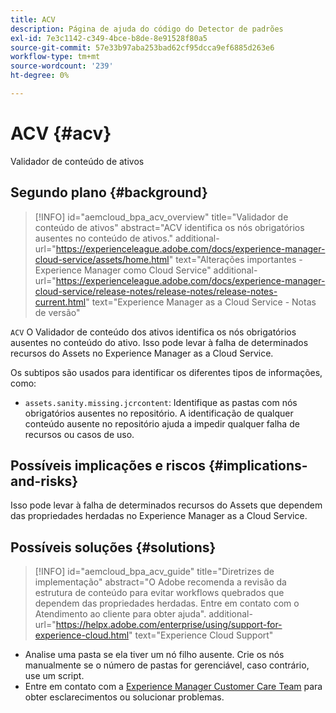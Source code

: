 ```yaml
---
title: ACV
description: Página de ajuda do código do Detector de padrões
exl-id: 7e3c1142-c349-4bce-b8de-8e91528f80a5
source-git-commit: 57e33b97aba253bad62cf95dcca9ef6885d263e6
workflow-type: tm+mt
source-wordcount: '239'
ht-degree: 0%

---
```


# ACV {#acv}

Validador de conteúdo de ativos

## Segundo plano {#background}

>[!INFO]
>id=&quot;aemcloud_bpa_acv_overview&quot;
>title=&quot;Validador de conteúdo de ativos&quot;
>abstract=&quot;ACV identifica os nós obrigatórios ausentes no conteúdo de ativos.&quot;
>additional-url=&quot;https://experienceleague.adobe.com/docs/experience-manager-cloud-service/assets/home.html&quot; text=&quot;Alterações importantes - Experience Manager como Cloud Service&quot;
>additional-url=&quot;https://experienceleague.adobe.com/docs/experience-manager-cloud-service/release-notes/release-notes/release-notes-current.html&quot; text=&quot;Experience Manager as a Cloud Service - Notas de versão&quot;

`ACV`  O Validador de conteúdo dos ativos identifica os nós obrigatórios ausentes no conteúdo do ativo. Isso pode levar à falha de determinados recursos do Assets no Experience Manager as a Cloud Service.

Os subtipos são usados para identificar os diferentes tipos de informações, como:

* `assets.sanity.missing.jcrcontent`: Identifique as pastas com nós obrigatórios ausentes no repositório. A identificação de qualquer conteúdo ausente no repositório ajuda a impedir qualquer falha de recursos ou casos de uso.

## Possíveis implicações e riscos {#implications-and-risks}

Isso pode levar à falha de determinados recursos do Assets que dependem das propriedades herdadas no Experience Manager as a Cloud Service.

## Possíveis soluções {#solutions}

>[!INFO]
>id=&quot;aemcloud_bpa_acv_guide&quot;
>title=&quot;Diretrizes de implementação&quot;
>abstract=&quot;O Adobe recomenda a revisão da estrutura de conteúdo para evitar workflows quebrados que dependem das propriedades herdadas. Entre em contato com o Atendimento ao cliente para obter ajuda&quot;.
>additional-url=&quot;https://helpx.adobe.com/enterprise/using/support-for-experience-cloud.html&quot; text=&quot;Experience Cloud Support&quot;

* Analise uma pasta se ela tiver um nó filho ausente. Crie os nós manualmente se o número de pastas for gerenciável, caso contrário, use um script.
* Entre em contato com a [Experience Manager Customer Care Team](https://helpx.adobe.com/enterprise/using/support-for-experience-cloud.html) para obter esclarecimentos ou solucionar problemas.
